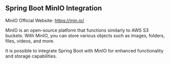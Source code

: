 ## Spring Boot MinIO Integration

MinIO Official Website: https://min.io/

MinIO is an open-source platform that functions similarly to AWS S3 buckets. With MinIO, you can store various objects such as images, folders, files, videos, and more.

It is possible to integrate Spring Boot with MinIO for enhanced functionality and storage capabilities.

